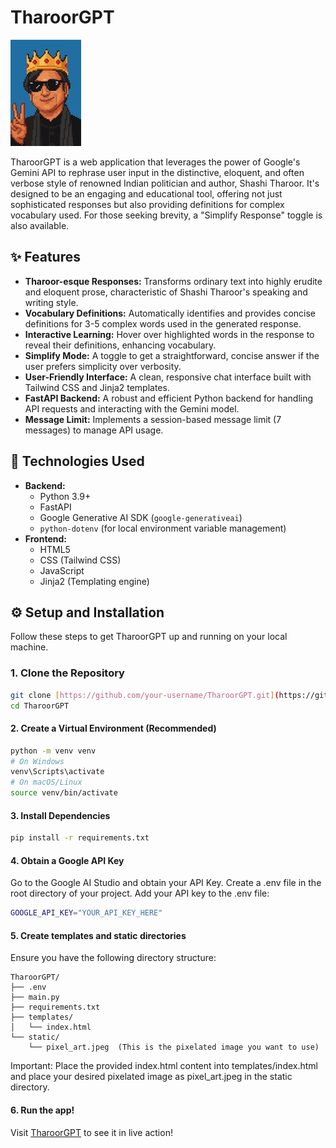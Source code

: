 # TharoorGPT

![TharoorGPT Logo](https://github.com/unusualmold2003/tharoorgpt/blob/main/pixel_art.jpeg)

TharoorGPT is a web application that leverages the power of Google's Gemini API to rephrase user input in the distinctive, eloquent, and often verbose style of renowned Indian politician and author, Shashi Tharoor. It's designed to be an engaging and educational tool, offering not just sophisticated responses but also providing definitions for complex vocabulary used. For those seeking brevity, a "Simplify Response" toggle is also available.

## ✨ Features

* **Tharoor-esque Responses:** Transforms ordinary text into highly erudite and eloquent prose, characteristic of Shashi Tharoor's speaking and writing style.
* **Vocabulary Definitions:** Automatically identifies and provides concise definitions for 3-5 complex words used in the generated response.
* **Interactive Learning:** Hover over highlighted words in the response to reveal their definitions, enhancing vocabulary.
* **Simplify Mode:** A toggle to get a straightforward, concise answer if the user prefers simplicity over verbosity.
* **User-Friendly Interface:** A clean, responsive chat interface built with Tailwind CSS and Jinja2 templates.
* **FastAPI Backend:** A robust and efficient Python backend for handling API requests and interacting with the Gemini model.
* **Message Limit:** Implements a session-based message limit (7 messages) to manage API usage.

## 🚀 Technologies Used

* **Backend:**
    * Python 3.9+
    * FastAPI
    * Google Generative AI SDK (`google-generativeai`)
    * `python-dotenv` (for local environment variable management)
* **Frontend:**
    * HTML5
    * CSS (Tailwind CSS)
    * JavaScript
    * Jinja2 (Templating engine)

## ⚙️ Setup and Installation

Follow these steps to get TharoorGPT up and running on your local machine.

### 1. Clone the Repository

```bash
git clone [https://github.com/your-username/TharoorGPT.git](https://github.com/your-username/TharoorGPT.git)
cd TharoorGPT
```

#### 2. Create a Virtual Environment (Recommended)
```bash
python -m venv venv
# On Windows
venv\Scripts\activate
# On macOS/Linux
source venv/bin/activate
```
#### 3. Install Dependencies
```bash
pip install -r requirements.txt
```

#### 4. Obtain a Google API Key
Go to the Google AI Studio and obtain your API Key.
Create a .env file in the root directory of your project.
Add your API key to the .env file:
```bash
GOOGLE_API_KEY="YOUR_API_KEY_HERE"
```
#### 5. Create templates and static directories
Ensure you have the following directory structure:
```
TharoorGPT/
├── .env
├── main.py
├── requirements.txt
├── templates/
│   └── index.html
└── static/
    └── pixel_art.jpeg  (This is the pixelated image you want to use)
```
Important: Place the provided index.html content into templates/index.html and place your desired pixelated image as pixel_art.jpeg in the static directory.

#### 6. Run the app!
Visit [TharoorGPT](https://) to see it in live action!
